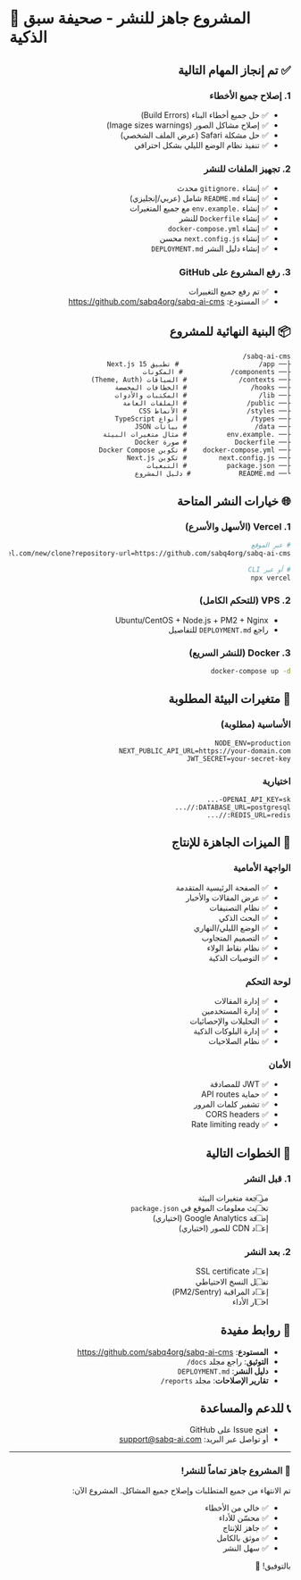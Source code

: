 # 🚀 المشروع جاهز للنشر - صحيفة سبق الذكية

<div dir="rtl">

## ✅ تم إنجاز المهام التالية

### 1. إصلاح جميع الأخطاء
- ✅ حل جميع أخطاء البناء (Build Errors)
- ✅ إصلاح مشاكل الصور (Image sizes warnings)
- ✅ حل مشكلة Safari (عرض الملف الشخصي)
- ✅ تنفيذ نظام الوضع الليلي بشكل احترافي

### 2. تجهيز الملفات للنشر
- ✅ إنشاء `.gitignore` محدث
- ✅ إنشاء `README.md` شامل (عربي/إنجليزي)
- ✅ إنشاء `.env.example` مع جميع المتغيرات
- ✅ إنشاء `Dockerfile` للنشر
- ✅ إنشاء `docker-compose.yml`
- ✅ إنشاء `next.config.js` محسن
- ✅ إنشاء دليل النشر `DEPLOYMENT.md`

### 3. رفع المشروع على GitHub
- ✅ تم رفع جميع التغييرات
- ✅ المستودع: https://github.com/sabq4org/sabq-ai-cms

## 📦 البنية النهائية للمشروع

```
sabq-ai-cms/
├── app/                    # تطبيق Next.js 15
├── components/            # المكونات
├── contexts/             # السياقات (Theme, Auth)
├── hooks/                # الخطافات المخصصة
├── lib/                  # المكتبات والأدوات
├── public/               # الملفات العامة
├── styles/               # الأنماط CSS
├── types/                # أنواع TypeScript
├── data/                 # بيانات JSON
├── .env.example          # مثال متغيرات البيئة
├── Dockerfile            # صورة Docker
├── docker-compose.yml    # تكوين Docker Compose
├── next.config.js        # تكوين Next.js
├── package.json          # التبعيات
└── README.md            # دليل المشروع
```

## 🌐 خيارات النشر المتاحة

### 1. Vercel (الأسهل والأسرع)
```bash
# عبر الموقع
https://vercel.com/new/clone?repository-url=https://github.com/sabq4org/sabq-ai-cms

# أو عبر CLI
npx vercel
```

### 2. VPS (للتحكم الكامل)
- Ubuntu/CentOS + Node.js + PM2 + Nginx
- راجع `DEPLOYMENT.md` للتفاصيل

### 3. Docker (للنشر السريع)
```bash
docker-compose up -d
```

## 🔑 متغيرات البيئة المطلوبة

### الأساسية (مطلوبة)
```env
NODE_ENV=production
NEXT_PUBLIC_API_URL=https://your-domain.com
JWT_SECRET=your-secret-key
```

### اختيارية
```env
OPENAI_API_KEY=sk-...
DATABASE_URL=postgresql://...
REDIS_URL=redis://...
```

## 📱 الميزات الجاهزة للإنتاج

### الواجهة الأمامية
- ✅ الصفحة الرئيسية المتقدمة
- ✅ عرض المقالات والأخبار
- ✅ نظام التصنيفات
- ✅ البحث الذكي
- ✅ الوضع الليلي/النهاري
- ✅ التصميم المتجاوب
- ✅ نظام نقاط الولاء
- ✅ التوصيات الذكية

### لوحة التحكم
- ✅ إدارة المقالات
- ✅ إدارة المستخدمين
- ✅ التحليلات والإحصائيات
- ✅ إدارة البلوكات الذكية
- ✅ نظام الصلاحيات

### الأمان
- ✅ JWT للمصادقة
- ✅ حماية API routes
- ✅ تشفير كلمات المرور
- ✅ CORS headers
- ✅ Rate limiting ready

## 🎯 الخطوات التالية

### 1. قبل النشر
- [ ] مراجعة متغيرات البيئة
- [ ] تحديث معلومات الموقع في `package.json`
- [ ] إضافة Google Analytics (اختياري)
- [ ] إعداد CDN للصور (اختياري)

### 2. بعد النشر
- [ ] إعداد SSL certificate
- [ ] تفعيل النسخ الاحتياطي
- [ ] إعداد المراقبة (PM2/Sentry)
- [ ] اختبار الأداء

## 🔗 روابط مفيدة

- **المستودع**: https://github.com/sabq4org/sabq-ai-cms
- **التوثيق**: راجع مجلد `docs/`
- **دليل النشر**: `DEPLOYMENT.md`
- **تقارير الإصلاحات**: مجلد `reports/`

## 📞 للدعم والمساعدة

- افتح Issue على GitHub
- أو تواصل عبر البريد: support@sabq-ai.com

---

### 🎉 المشروع جاهز تماماً للنشر!

تم الانتهاء من جميع المتطلبات وإصلاح جميع المشاكل. المشروع الآن:
- ✅ خالي من الأخطاء
- ✅ محسّن للأداء
- ✅ جاهز للإنتاج
- ✅ موثق بالكامل
- ✅ سهل النشر

بالتوفيق! 🚀

</div> 